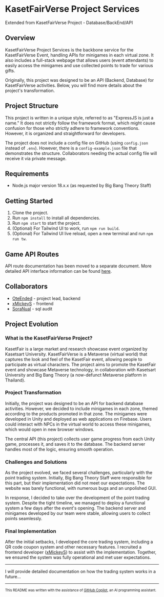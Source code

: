 # KasetFairVerse Project Services

Extended from KasetFairVerse Project - Database/BackEnd/API

## Overview

KasetFairVerse Project Services is the backbone service for the KasetFairVerse Event, handling APIs for minigames in each virtual zone. It also includes a full-stack webpage that allows users (event attendants) to easily access the minigames and use collected points to trade for various gifts.

Originally, this project was designed to be an API (Backend, Database) for KasetFairVerse activities. Below, you will find more details about the project's transformation.

## Project Structure

This project is written in a unique style, referred to as "ExpressJS is just a name." It does not strictly follow the framework format, which might cause confusion for those who strictly adhere to framework conventions. However, it is organized and straightforward for developers.

The project does not include a config file on GitHub (using `config.json` instead of `.env`). However, there is a `config-example.json` file that demonstrates the structure. Collaborators needing the actual config file will receive it via private message.

## Requirements

- Node.js major version 18.x.x (as requested by Big Bang Theory Staff)

## Getting Started

1. Clone the project.
2. Run `npm install` to install all dependencies.
3. Run `npm start` to start the project.
4. (Optional) For Tailwind UI to work, run `npm run build`.
5. (Optional) For Tailwind UI live reload, open a new terminal and run `npm run tw`.

## Game API Routes

API route documentation has been moved to a separate document. More detailed API interface information can be found [here](doc/api.md).

## Collaborators

- [OteEnded](https://github.com/OteEnded) - project lead, backend
- [xMickeyS](https://github.com/xMickeyS) - frontend
- [SoraNual](https://github.com/SoraNual) - sql audit

## Project Evolution

### What is the KasetFairVerse Project?

KasetFair is a large market and research showcase event organized by Kasetsart University. KasetFairVerse is a Metaverse (virtual world) that captures the look and feel of the KasetFair event, allowing people to participate as virtual characters. The project aims to promote the KasetFair event and showcase Metaverse technology, in collaboration with Kasetsart University and Big Bang Theory (a now-defunct Metaverse platform in Thailand).

### Project Transformation

Initially, the project was designed to be an API for backend database activities. However, we decided to include minigames in each zone, themed according to the products promoted in that zone. The minigames were developed in Unity and deployed as web applications on Firebase. Users could interact with NPCs in the virtual world to access these minigames, which would open in new browser windows.

The central API (this project) collects user game progress from each Unity game, processes it, and saves it to the database. The backend server handles most of the logic, ensuring smooth operation.

### Challenges and Solutions

As the project evolved, we faced several challenges, particularly with the point trading system. Initially, Big Bang Theory Staff were responsible for this part, but their implementation did not meet our expectations. The website was barely functional, with numerous bugs and an unpolished GUI.

In response, I decided to take over the development of the point trading system. Despite the tight timeline, we managed to deploy a functional system a few days after the event's opening. The backend server and minigames developed by our team were stable, allowing users to collect points seamlessly.

### Final Implementation

After the initial setbacks, I developed the core trading system, including a QR code coupon system and other necessary features. I recruited a frontend developer ([xMickeyS](https://github.com/xMickeyS)) to assist with the implementation. Together, we ensured the system was fully operational and met user expectations.

---

I will provide detailed documentation on how the trading system works in a future...

---

<p style="font-size: 0.8em;">This README was written with the assistance of <a href="https://copilot.github.com/">GitHub Copilot</a>, an AI programming assistant.</p>